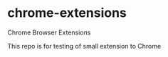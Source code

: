 # chrome-extensions
Chrome Browser Extensions

This repo is for testing of small extension to Chrome
